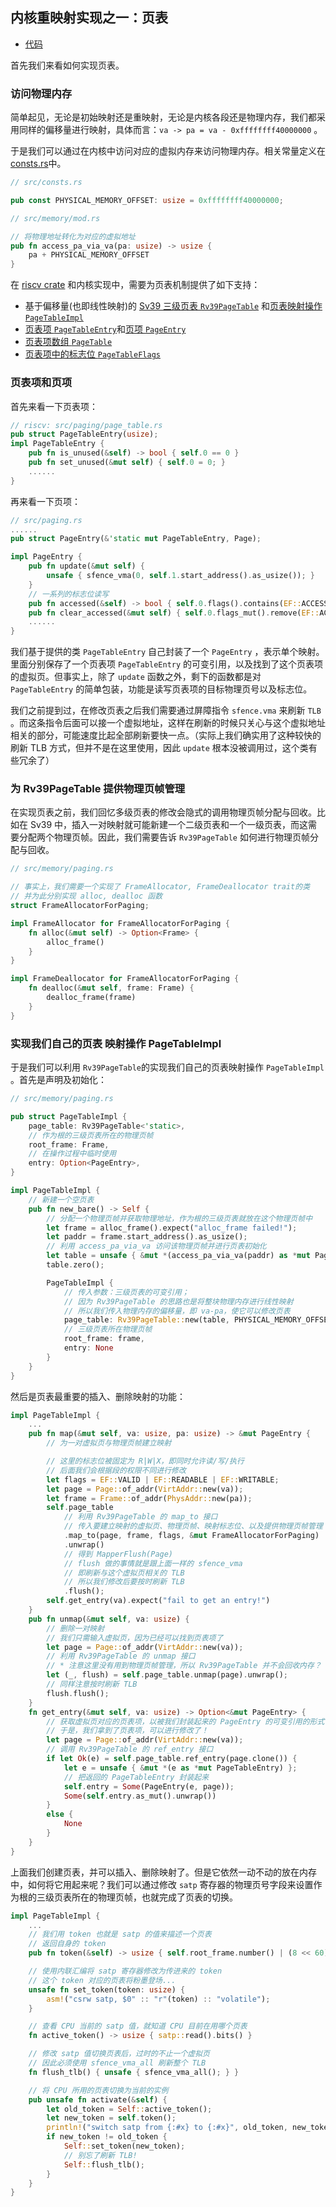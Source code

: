 ## 内核重映射实现之一：页表

- [代码][code]

首先我们来看如何实现页表。

### 访问物理内存

简单起见，无论是初始映射还是重映射，无论是内核各段还是物理内存，我们都采用同样的偏移量进行映射，具体而言：`va -> pa = va - 0xffffffff40000000` 。

于是我们可以通过在内核中访问对应的虚拟内存来访问物理内存。相关常量定义在[consts.rs](https://github.com/rcore-os/rCore_tutorial/blob/ch5-pa6/os/src/consts.rs#L11)中。

```rust
// src/consts.rs

pub const PHYSICAL_MEMORY_OFFSET: usize = 0xffffffff40000000;

// src/memory/mod.rs

// 将物理地址转化为对应的虚拟地址
pub fn access_pa_via_va(pa: usize) -> usize {
    pa + PHYSICAL_MEMORY_OFFSET
}
```

在 [riscv crate](https://github.com/rcore-os/riscv) 和内核实现中，需要为页表机制提供了如下支持：

- 基于偏移量(也即线性映射)的 [Sv39 三级页表 `Rv39PageTable`](https://github.com/rcore-os/riscv/blob/master/src/paging/multi_level.rs#L85) 和[页表映射操作`PageTableImpl`](https://github.com/rcore-os/rCore_tutorial/blob/ch5-pa6/os/src/memory/paging.rs#L81)
- [页表项 `PageTableEntry`](https://github.com/rcore-os/riscv/blob/master/src/paging/page_table.rs#L56)和[页项 `PageEntry`](https://github.com/rcore-os/rCore_tutorial/blob/ch5-pa6/os/src/memory/paging.rs#L24)
- [页表项数组 `PageTable` ](https://github.com/rcore-os/riscv/blob/master/src/paging/page_table.rs#L5)
- [页表项中的标志位 `PageTableFlags`](https://github.com/rcore-os/riscv/blob/master/src/paging/page_table.rs#L103)

### 页表项和页项

首先来看一下页表项：

```rust
// riscv: src/paging/page_table.rs
pub struct PageTableEntry(usize);
impl PageTableEntry {
    pub fn is_unused(&self) -> bool { self.0 == 0 }
    pub fn set_unused(&mut self) { self.0 = 0; }
    ......
}
```

再来看一下页项：

```rust
// src/paging.rs
......
pub struct PageEntry(&'static mut PageTableEntry, Page);

impl PageEntry {
    pub fn update(&mut self) {
        unsafe { sfence_vma(0, self.1.start_address().as_usize()); }
    }
    // 一系列的标志位读写
    pub fn accessed(&self) -> bool { self.0.flags().contains(EF::ACCESSED) }
    pub fn clear_accessed(&mut self) { self.0.flags_mut().remove(EF::ACCESSED); }
    ......
}
```

我们基于提供的类 `PageTableEntry` 自己封装了一个 `PageEntry` ，表示单个映射。里面分别保存了一个页表项 `PageTableEntry` 的可变引用，以及找到了这个页表项的虚拟页。但事实上，除了 `update` 函数之外，剩下的函数都是对 `PageTableEntry` 的简单包装，功能是读写页表项的目标物理页号以及标志位。

我们之前提到过，在修改页表之后我们需要通过屏障指令 `sfence.vma` 来刷新 `TLB` 。而这条指令后面可以接一个虚拟地址，这样在刷新的时候只关心与这个虚拟地址相关的部分，可能速度比起全部刷新要快一点。（实际上我们确实用了这种较快的刷新 TLB 方式，但并不是在这里使用，因此 `update` 根本没被调用过，这个类有些冗余了）

### 为 Rv39PageTable 提供物理页帧管理

在实现页表之前，我们回忆多级页表的修改会隐式的调用物理页帧分配与回收。比如在 Sv39 中，插入一对映射就可能新建一个二级页表和一个一级页表，而这需要分配两个物理页帧。因此，我们需要告诉 `Rv39PageTable` 如何进行物理页帧分配与回收。

```rust
// src/memory/paging.rs

// 事实上，我们需要一个实现了 FrameAllocator, FrameDeallocator trait的类
// 并为此分别实现 alloc, dealloc 函数
struct FrameAllocatorForPaging;

impl FrameAllocator for FrameAllocatorForPaging {
    fn alloc(&mut self) -> Option<Frame> {
        alloc_frame()
    }
}

impl FrameDeallocator for FrameAllocatorForPaging {
    fn dealloc(&mut self, frame: Frame) {
        dealloc_frame(frame)
    }
}
```

### 实现我们自己的页表 映射操作 PageTableImpl

于是我们可以利用 `Rv39PageTable`的实现我们自己的页表映射操作 `PageTableImpl` 。首先是声明及初始化：

```rust
// src/memory/paging.rs

pub struct PageTableImpl {
    page_table: Rv39PageTable<'static>,
    // 作为根的三级页表所在的物理页帧
    root_frame: Frame,
    // 在操作过程中临时使用
    entry: Option<PageEntry>,
}

impl PageTableImpl {
    // 新建一个空页表
    pub fn new_bare() -> Self {
        // 分配一个物理页帧并获取物理地址，作为根的三级页表就放在这个物理页帧中
        let frame = alloc_frame().expect("alloc_frame failed!");
        let paddr = frame.start_address().as_usize();
        // 利用 access_pa_via_va 访问该物理页帧并进行页表初始化
        let table = unsafe { &mut *(access_pa_via_va(paddr) as *mut PageTableEntryArray) };
        table.zero();

        PageTableImpl {
            // 传入参数：三级页表的可变引用；
            // 因为 Rv39PageTable 的思路也是将整块物理内存进行线性映射
            // 所以我们传入物理内存的偏移量，即 va-pa，使它可以修改页表
            page_table: Rv39PageTable::new(table, PHYSICAL_MEMORY_OFFSET),
            // 三级页表所在物理页帧
            root_frame: frame,
            entry: None
        }
    }
}
```

然后是页表最重要的插入、删除映射的功能：

```rust
impl PageTableImpl {
	...
    pub fn map(&mut self, va: usize, pa: usize) -> &mut PageEntry {
    	// 为一对虚拟页与物理页帧建立映射

    	// 这里的标志位被固定为 R|W|X，即同时允许读/写/执行
    	// 后面我们会根据段的权限不同进行修改
        let flags = EF::VALID | EF::READABLE | EF::WRITABLE;
        let page = Page::of_addr(VirtAddr::new(va));
        let frame = Frame::of_addr(PhysAddr::new(pa));
        self.page_table
        	// 利用 Rv39PageTable 的 map_to 接口
        	// 传入要建立映射的虚拟页、物理页帧、映射标志位、以及提供物理页帧管理
            .map_to(page, frame, flags, &mut FrameAllocatorForPaging)
            .unwrap()
            // 得到 MapperFlush(Page)
            // flush 做的事情就是跟上面一样的 sfence_vma
            // 即刷新与这个虚拟页相关的 TLB
            // 所以我们修改后要按时刷新 TLB
            .flush();
        self.get_entry(va).expect("fail to get an entry!")
    }
    pub fn unmap(&mut self, va: usize) {
    	// 删除一对映射
    	// 我们只需输入虚拟页，因为已经可以找到页表项了
        let page = Page::of_addr(VirtAddr::new(va));
        // 利用 Rv39PageTable 的 unmap 接口
        // * 注意这里没有用到物理页帧管理，所以 Rv39PageTable 并不会回收内存？
        let (_, flush) = self.page_table.unmap(page).unwrap();
        // 同样注意按时刷新 TLB
        flush.flush();
    }
    fn get_entry(&mut self, va: usize) -> Option<&mut PageEntry> {
    	// 获取虚拟页对应的页表项，以被我们封装起来的 PageEntry 的可变引用的形式
    	// 于是，我们拿到了页表项，可以进行修改了！
        let page = Page::of_addr(VirtAddr::new(va));
        // 调用 Rv39PageTable 的 ref_entry 接口
        if let Ok(e) = self.page_table.ref_entry(page.clone()) {
            let e = unsafe { &mut *(e as *mut PageTableEntry) };
            // 把返回的 PageTableEntry 封装起来
            self.entry = Some(PageEntry(e, page));
            Some(self.entry.as_mut().unwrap())
        }
        else {
            None
        }
    }
}
```

上面我们创建页表，并可以插入、删除映射了。但是它依然一动不动的放在内存中，如何将它用起来呢？我们可以通过修改 `satp` 寄存器的物理页号字段来设置作为根的三级页表所在的物理页帧，也就完成了页表的切换。

```rust
impl PageTableImpl {
	...
	// 我们用 token 也就是 satp 的值来描述一个页表
	// 返回自身的 token
    pub fn token(&self) -> usize { self.root_frame.number() | (8 << 60) }

    // 使用内联汇编将 satp 寄存器修改为传进来的 token
    // 这个 token 对应的页表将粉墨登场...
    unsafe fn set_token(token: usize) {
        asm!("csrw satp, $0" :: "r"(token) :: "volatile");
    }

    // 查看 CPU 当前的 satp 值，就知道 CPU 目前在用哪个页表
    fn active_token() -> usize { satp::read().bits() }

    // 修改 satp 值切换页表后，过时的不止一个虚拟页
    // 因此必须使用 sfence_vma_all 刷新整个 TLB
    fn flush_tlb() { unsafe { sfence_vma_all(); } }

    // 将 CPU 所用的页表切换为当前的实例
    pub unsafe fn activate(&self) {
        let old_token = Self::active_token();
        let new_token = self.token();
        println!("switch satp from {:#x} to {:#x}", old_token, new_token);
        if new_token != old_token {
            Self::set_token(new_token);
            // 别忘了刷新 TLB!
            Self::flush_tlb();
        }
    }
}
```

[code]: https://github.com/rcore-os/rCore_tutorial/tree/ch5-pa6
